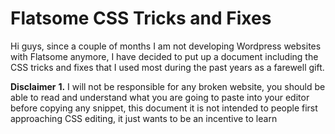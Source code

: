 # Flatsome CSS Tricks and Fixes

Hi guys, since a couple of months I am not developing Wordpress websites with Flatsome anymore, I have decided to put up a document including the CSS tricks and fixes that I used most during the past years as a farewell gift.

<b>Disclaimer</b>
<b>1.</b> I will not be responsible for any broken website, you should be able to read and understand what you are going to paste into your editor before copying any snippet, this document it is not intended to people first approaching CSS editing, it just wants to be an incentive to learn 
